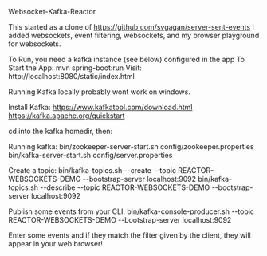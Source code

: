 Websocket-Kafka-Reactor

This started as a clone of https://github.com/svgagan/server-sent-events
I added websockets, event filtering, websockets, and my browser playground for websockets.

To Run, you need a kafka instance (see below) configured in the app
To Start the App:
mvn spring-boot:run
Visit:
http://localhost:8080/static/index.html


Running Kafka locally probably wont work on windows.

Install Kafka:
https://www.kafkatool.com/download.html
https://kafka.apache.org/quickstart

cd into the kafka homedir, then:

Running kafka:
bin/zookeeper-server-start.sh config/zookeeper.properties
bin/kafka-server-start.sh config/server.properties

Create a topic:
bin/kafka-topics.sh --create --topic REACTOR-WEBSOCKETS-DEMO --bootstrap-server localhost:9092
bin/kafka-topics.sh --describe --topic REACTOR-WEBSOCKETS-DEMO --bootstrap-server localhost:9092

Publish some events from your CLI:
bin/kafka-console-producer.sh --topic REACTOR-WEBSOCKETS-DEMO --bootstrap-server localhost:9092

Enter some events and if they match the filter given by the client, they will appear in your web browser!


